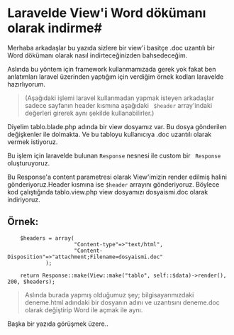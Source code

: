 # Laravelde View'i Word dökümanı olarak indirme#

Merhaba arkadaşlar bu yazıda sizlere bir view'i basitçe .doc uzantılı bir Word dökümanı olarak nasıl indirteceğinizden bahsedeceğim.

Aslında bu yöntem için framework kullanmamızada gerek yok fakat ben anlatımları laravel üzerinden yaptığım için verdiğim örnek kodları laravelde hazırlıyorum. 
> 
> (Aşağıdaki işlemi laravel kullanmadan yapmak isteyen arkadaşlar sadece sayfanın header kısmına aşağıdaki ` $header` array'indaki değerleri girerek aynı şekilde kullanabilirler.)

Diyelim tablo.blade.php adında bir view dosyamız var. Bu dosya gönderilen değişkenler ile dolmakta. Ve bu tabloyu kullanıcıya .doc uzantılı olarak vermek istiyoruz.

Bu işlem için laravelde bulunan `Response` nesnesi ile custom bir ` Response` oluşturuyoruz. 

Bu Response'a content parametresi olarak View'imizin render edilmiş halini gönderiyoruz.Header kısmına ise `$header` arrayını gönderiyoruz. Böylece kod çalıştığında tablo.view.php view dosyamızı dosyaismi.doc olarak indiriyoruz.

## Örnek: ##


		$headers = array(
						 "Content-type"=>"text/html",
                         "Content-Disposition"=>"attachment;Filename=dosyaismi.doc"
				);

        return Response::make(View::make("tablo", self::$data)->render(), 200, $headers);



> Aslında burada yapmış olduğumuz şey; bilgisayarımızdaki deneme.html adındaki bir dosyanın adını ve uzantısını deneme.doc olarak değiştirip Word ile açmak ile aynı.

Başka bir yazıda görüşmek üzere..

    